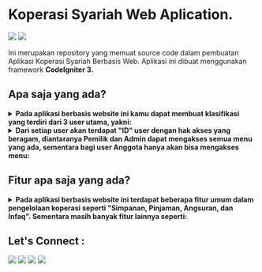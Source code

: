<h1>Koperasi Syariah Web Aplication.</h1>

<p>
    <img src="https://img.shields.io/badge/Framework-CodeIgniter_3-blue?&logo=CodeIgniter" />
    <img src="https://img.shields.io/badge/Code-PHP-blue?&logo=php" />
</p>

<p>
Ini merupakan repository yang memuat source code dalam pembuatan Aplikasi Koperasi Syariah Berbasis Web. Aplikasi ini dibuat menggunakan framework <b>CodeIgniter 3.</b>
</p>

<h2>
Apa saja yang ada?
</h2>

<details>
<summary><strong>Pada aplikasi berbasis website ini kamu dapat membuat klasifikasi yang terdiri dari 3 user utama, yakni:</strong></summary>
1. Pemilik
2. Administrator
3. Anggota
</details>

<details>
<summary><strong>Dari setiap user akan terdapat "ID" user dengan hak akses yang beragam, diantaranya Pemilik dan Admin dapat mengakses semua menu yang ada, sementara bagi user Anggota hanya akan bisa mengakses menu:</strong></summary>

1. Simpanan
2. Pinjaman
3. Infaq
4. Pembagian hasil usaha
5. Profil dan Edit Profil
</details>


<h2> Fitur apa saja yang ada?</h2>
<details>
<summary><strong>Pada aplikasi berbasis website ini terdapat beberapa fitur umum dalam pengelolaan koperasi seperti "Simpanan, Pinjaman, Angsuran, dan Infaq". Sementara masih banyak fitur lainnya seperti:</strong></summary>

1. Beranda user dan Admin/Pemilik
2. Edit Profil
3. Lainnya.
</details>

<h2>Let's Connect : </h2>
<p>
    <a href="https://linkedin.com/in/mahisataruna24" target="blank"><img src="https://img.shields.io/badge/Mahisa_Taruna-30302f?style=flat&logo=linkedin" /></a>
    <a href="https://instagram.com/mahisa.taruna" target="blank"><img src="https://img.shields.io/badge/Mahisa_Taruna-30302f?style=flat&logo=instagram" /></a>
    <a href="https://medium.com/@mahisataruna" target="blank"><img src="https://img.shields.io/badge/Mahisa_Taruna-30302f?style=flat&logo=medium" /></a>
    <a href="https://kreapic.blogspot.com" target="blank"><img src="https://img.shields.io/badge/Kreapic_Media-30302f?style=flat&logo=blogger" /></a>
</p>
